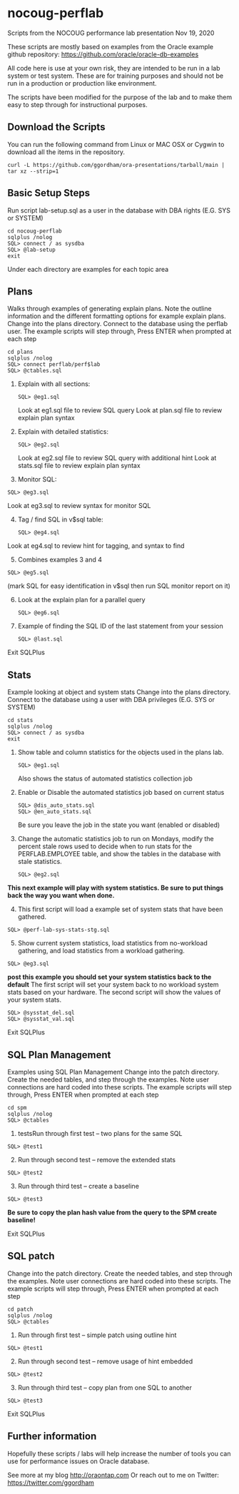 # nocoug-perflab
Scripts from the NOCOUG performance lab presentation Nov 19, 2020

These scripts are mostly based on examples from the Oracle example github repository:
https://github.com/oracle/oracle-db-examples

All code here is use at your own risk, they are intended to be run in a lab system or test system.
These are for training purposes and should not be run in a production or production like environment.

The scripts have been modified for the purpose of the lab and to make them easy to step through for instructional purposes.

## Download the Scripts
You can run the following command from Linux or MAC OSX or Cygwin to download all the items in the repository.

`curl -L https://github.com/ggordham/ora-presentations/tarball/main | tar xz --strip=1`

## Basic Setup Steps
Run script lab-setup.sql as a user in the database with DBA rights (E.G. SYS or SYSTEM)

`cd nocoug-perflab`  
`sqlplus /nolog`  
`SQL> connect / as sysdba`  
`SQL> @lab-setup`  
`exit`  

Under each directory are examples for each topic area

## Plans
Walks through examples of generating explain plans.  Note the outline information and the different formatting options for example explain plans.
Change into the plans directory.  Connect to the database using the perflab user.
The example scripts will step through, Press ENTER when prompted at each step

`cd plans`  
`sqlplus /nolog`  
`SQL> connect perflab/perf$lab`  
`SQL> @ctables.sql `  

1. Explain with all sections:

   `SQL> @eg1.sql`

   Look at eg1.sql file to review SQL query
   Look at plan.sql file to review explain plan syntax

2. Explain with detailed statistics:

   `SQL> @eg2.sql`

   Look at eg2.sql file to review SQL query with additional hint
   Look at stats.sql file to review explain plan syntax

3. Monitor SQL:

  `SQL> @eg3.sql`

  Look at eg3.sql to review syntax for monitor SQL

4. Tag / find SQL in v$sql table:

   `SQL> @eg4.sql`

  Look at eg4.sql to review hint for tagging, and syntax to find

5. Combines examples 3 and 4

  `SQL> @eg5.sql`

   (mark SQL for easy identification in v$sql then run SQL monitor report on it)

6. Look at the explain plan for a parallel query

   `SQL> @eg6.sql`

7. Example of finding the SQL ID of the last statement from your session

   `SQL> @last.sql`

Exit SQLPlus

## Stats
Example looking at object and system stats
Change into the plans directory.  Connect to the database using a user with DBA privileges (E.G. SYS or SYSTEM)

`cd stats`  
`sqlplus /nolog`  
`SQL> connect / as sysdba`  
`exit`  

1. Show table and column statistics for the objects used in the plans lab.

   `SQL> @eg1.sql`

   Also shows the status of automated statistics collection job

2. Enable or Disable the automated statistics job based on current status

   `SQL> @dis_auto_stats.sql`  
    `SQL> @en_auto_stats.sql`  

   Be sure you leave the job in the state you want (enabled or disabled)

3. Change the automatic statistics job to run on Mondays, modify the percent stale rows used to decide when to run stats for the PERFLAB.EMPLOYEE table, and show the tables in the database with stale statistics.

   `SQL> @eg2.sql`

**This next example will play with system statistics.  Be sure to put things back the way you want when done.**

4. This first script will load a example set of system stats that have been gathered.

  `SQL> @perf-lab-sys-stats-stg.sql`

5. Show current system statistics, load statistics from no-workload gathering, and load statistics from a workload gathering.  

  `SQL> @eg3.sql`

**post this example you should set your system statistics back to the default**
The first script will set your system back to no workload system stats based on your hardware.
The second script will show the values of your system stats.

`SQL> @sysstat_del.sql`  
`SQL> @sysstat_val.sql`  

Exit SQLPlus

## SQL Plan Management
Examples using SQL Plan Management
Change into the patch directory.  Create the needed tables, and step through the examples.  Note user connections are hard coded into these scripts.
The example scripts will step through, Press ENTER when prompted at each step

`cd spm`  
`sqlplus /nolog`  
`SQL> @ctables`  

1. testsRun through first test – two plans for the same SQL

`SQL> @test1`

2.	Run through second test – remove the extended stats

`SQL> @test2`

3.	Run through third test – create a baseline

`SQL> @test3`

**Be sure to copy the plan hash value from the query to the SPM create baseline!**

Exit SQLPlus

## SQL patch
Change into the patch directory.  Create the needed tables, and step through the examples.  Note user connections are hard coded into these scripts.
The example scripts will step through, Press ENTER when prompted at each step

`cd patch`  
`sqlplus /nolog`  
`SQL> @ctables`  

1. Run through first test – simple patch using outline hint

`SQL> @test1`

2.	Run through second test – remove usage of hint embedded

`SQL> @test2`

3.	Run through third test – copy plan from one SQL to another

`SQL> @test3`

Exit SQLPlus

## Further information
Hopefully these scripts / labs will help increase the number of tools you can use for performance issues on Oracle database.

See more at my blog http://oraontap.com
Or reach out to me on Twitter: https://twitter.com/ggordham

